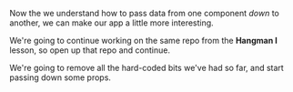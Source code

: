 Now the we understand how to pass data from one component _down_ to another, we can make our app a little more interesting.

  

We're going to continue working on the same repo from the **Hangman I** lesson, so open up that repo and continue.

  

We're going to remove all the hard-coded bits we've had so far, and start passing down some props.